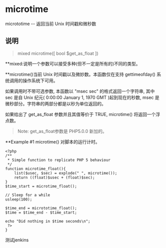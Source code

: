 # microtime

micrototime -- 返回当前 Unix 时间戳和微秒数

## 说明

> mixed microtime([ bool $get_as_float ])

**mixed:说明一个参数可以接受多种(但不一定是所有的)不同的类型。

**microtime()当前 Unix 时间戳以及微妙数。本函数仅在支持 gettimeofday() 系统调用的操作系统下可用。

如果调用时不带可选参数, 本函数以 "msec sec" 的格式返回一个字符串, 其中 sec 是自 Unix 纪元( 0:00:00 January 1, 1970 GMT )起到现在的秒数, 
msec 是微秒部分。字符串的两部分都是以秒为单位返回的。

如果给出了 get_as_float 参数并且其值等价于 TRUE, microtime() 将返回一个浮点数。

> Note: get_as_float参数是 PHP5.0.0 新加的。

**Example #1 microtime() 对脚本的运行计时。
```
<?php 
/**
 * Simple function to replicate PHP 5 behaviour
 */
function microtime_float(){
	list($usec, $sec) = explode(" ", microtime());
	return ((float)$usec + (float)$sec);
}
$time_start = microtime_float();

// Sleep for a while
usleep(100);

$time_end = micrototime_float();
$time = $time_end - $time_start;

echo "Did nothing in $time seconds\n";
 ?>
}
```
测试jenkins
